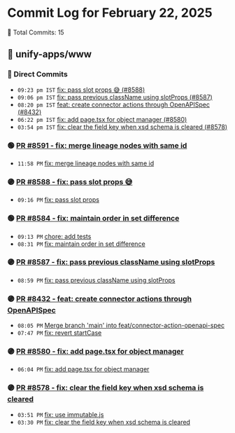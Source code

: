 # Commit Log for February 22, 2025

📝 Total Commits: 15

## 📁 unify-apps/www

### 🔨 Direct Commits

- `09:23 pm IST` [fix: pass slot props 😅  (#8588)](https://github.com/unify-apps/www/commit/61d17233d4df8bc8d3c26b4c7ebb0670523881f2)
- `09:06 pm IST` [fix: pass previous className using slotProps (#8587)](https://github.com/unify-apps/www/commit/edb083dc8e4e3252424470d2c82d874ddae9aa03)
- `08:20 pm IST` [feat: create connector actions through OpenAPISpec (#8432)](https://github.com/unify-apps/www/commit/56389fc541f75c4463a86a5a74ce8f51ebfba812)
- `06:22 pm IST` [fix: add page.tsx for object manager (#8580)](https://github.com/unify-apps/www/commit/c0bc0b84c8bb5a42952742c01f745078cff93d9f)
- `03:54 pm IST` [fix: clear the field key when xsd schema is cleared (#8578)](https://github.com/unify-apps/www/commit/a1ee23bf27378ce15fe68adf76308d75c9f07eb3)

### 🟢 [PR #8591 - fix: merge lineage nodes with same id](https://github.com/unify-apps/www/pull/8591)

- `11:58 PM` [fix: merge lineage nodes with same id](https://github.com/unify-apps/www/commit/487ffb6fb6e910572a3e15aa668b10ff00453d72)

### 🟣 [PR #8588 - fix: pass slot props 😅 ](https://github.com/unify-apps/www/pull/8588)

- `09:16 PM` [fix: pass slot props](https://github.com/unify-apps/www/commit/abe52139ccffed19298e5fa39db0afa60663c718)

### 🟢 [PR #8584 - fix: maintain order in set difference](https://github.com/unify-apps/www/pull/8584)

- `09:13 PM` [chore: add tests](https://github.com/unify-apps/www/commit/a4601ea544712296d947518588ad333efe8de037)
- `08:31 PM` [fix: maintain order in set difference](https://github.com/unify-apps/www/commit/1c2ecf7a571ab3b4243b0f3bd2d5fd7074acc8f8)

### 🟣 [PR #8587 - fix: pass previous className using slotProps](https://github.com/unify-apps/www/pull/8587)

- `08:59 PM` [fix: pass previous className using slotProps](https://github.com/unify-apps/www/commit/abafbb6f9b7f482d11febfd84c2b4189c3eae6bb)

### 🟣 [PR #8432 - feat: create connector actions through OpenAPISpec](https://github.com/unify-apps/www/pull/8432)

- `08:05 PM` [Merge branch 'main' into feat/connector-action-openapi-spec](https://github.com/unify-apps/www/commit/81ba7f5d46584722e752b4ac1c6be5b26a5bb5cd)
- `07:47 PM` [fix: revert startCase](https://github.com/unify-apps/www/commit/0e2b72a99e93fa6c758a0083382460a06a34138f)

### 🟣 [PR #8580 - fix: add page.tsx for object manager](https://github.com/unify-apps/www/pull/8580)

- `06:04 PM` [fix: add page.tsx for object manager](https://github.com/unify-apps/www/commit/6d6f0a3748130bc6a46a7bdd43b17d4743cb5ef7)

### 🟣 [PR #8578 - fix: clear the field key when xsd schema is cleared](https://github.com/unify-apps/www/pull/8578)

- `03:51 PM` [fix: use immutable.js](https://github.com/unify-apps/www/commit/073186db9317eea15b57a78b58221b589de27873)
- `03:30 PM` [fix: clear the field key when xsd schema is cleared](https://github.com/unify-apps/www/commit/1f32c0db03ae355d396f433e40d401d72f9711b5)


